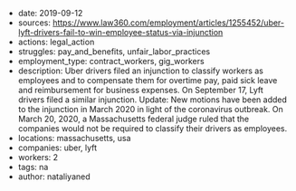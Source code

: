 - date: 2019-09-12
- sources: https://www.law360.com/employment/articles/1255452/uber-lyft-drivers-fail-to-win-employee-status-via-injunction
- actions: legal_action
- struggles: pay_and_benefits, unfair_labor_practices
- employment_type: contract_workers, gig_workers
- description: Uber drivers filed an injunction to classify workers as employees and to compensate them for overtime pay, paid sick leave and reimbursement for business expenses. On September 17, Lyft drivers filed a similar injunction. Update: New motions have been added to the injunction in March 2020 in light of the coronavirus outbreak. On March 20, 2020, a Massachusetts federal judge ruled that the companies would not be required to classify their drivers as employees.
- locations: massachusetts, usa
- companies: uber, lyft
- workers: 2
- tags: na
- author: nataliyaned
